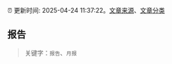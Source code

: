 :alarm_clock: 更新时间: 2025-04-24 11:37:22。[文章来源](/README.md)、[文章分类](/TAGS.md)

## 报告


> 关键字：`报告`、`月报`



